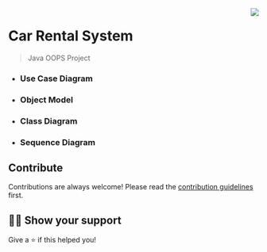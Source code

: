 <img src="icon.png" align="right" />

# **Car Rental System**
> Java OOPS Project
- ### Use Case Diagram
- ### Object Model
- ### Class Diagram
- ### Sequence Diagram


## Contribute

Contributions are always welcome!
Please read the [contribution guidelines](contributing.md) first.

## :man_astronaut: Show your support

Give a ⭐️ if this helped you!
